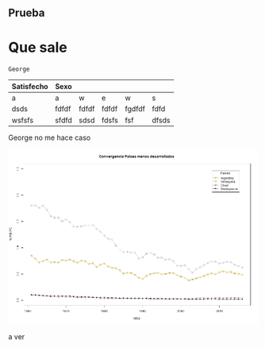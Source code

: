 ## Prueba
# Que sale

    George 

|Satisfecho|Sexo| | | | |
|--|--|--|--|--|--|
|a  |	a  |w |e| w|s
|dsds|fdfdf|fdfdf|fdfdf|fgdfdf|fdfd
|wsfsfs|sfdfd|sdsd|fdsfs|fsf|dfsds

George no me hace caso

![png](menosdesarrollados.jpg)

a ver
